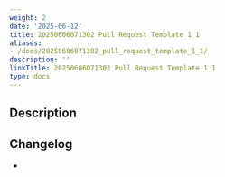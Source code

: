 ```yaml
---
weight: 2
date: '2025-06-12'
title: 20250606071302 Pull Request Template 1 1
aliases:
- /docs/20250606071302_pull_request_template_1_1/
description: ''
linkTitle: 20250606071302 Pull Request Template 1 1
type: docs
---
```


## Description


## Changelog
- 
